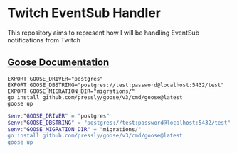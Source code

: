 
# Twitch EventSub Handler

This repository aims to represent how I will be handling EventSub notifications from Twitch


## [Goose Documentation](https://github.com/pressly/goose?tab=readme-ov-file#install)

```shell
EXPORT GOOSE_DRIVER="postgres"
EXPORT GOOSE_DBSTRING="postgres://test:password@localhost:5432/test"
EXPORT GOOSE_MIGRATION_DIR="migrations/"
go install github.com/pressly/goose/v3/cmd/goose@latest
goose up
```

```powershell
$env:"GOOSE_DRIVER" = "postgres"
$env:"GOOSE_DBSTRING" = "postgres://test:password@localhost:5432/test"
$env:"GOOSE_MIGRATION_DIR" = "migrations/"
go install github.com/pressly/goose/v3/cmd/goose@latest
goose up
```
